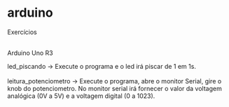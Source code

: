 # arduino
Exercícios

<br>
Arduino Uno R3 <br>

led_piscando -> Execute o programa e o led irá piscar de 1 em 1s. <br> <br>
leitura_potenciometro -> Execute o programa, abre o monitor Serial, gire o knob do potenciometro. No monitor serial irá fornecer o valor da voltagem analógica (0V a 5V) e a voltagem digital (0 a 1023). <br> <br>
